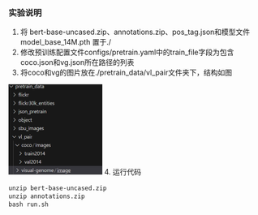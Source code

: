 ### 实验说明
 
1. 将 bert-base-uncased.zip、annotations.zip、pos_tag.json和模型文件model_base_14M.pth 置于./
2. 修改预训练配置文件configs/pretrain.yaml中的train_file字段为包含coco.json和vg.json所在路径的列表
3. 将coco和vg的图片放在./pretrain_data/vl_pair文件夹下，结构如图
 <img src="https://github.com/LHL3341/Adapter-BLIP/blob/main/README.assets/image-20230905205831636.png" alt="image-20230905205919235" style="zoom:50%;" />
4. 运行代码

```
unzip bert-base-uncased.zip
unzip annotations.zip
bash run.sh
```
